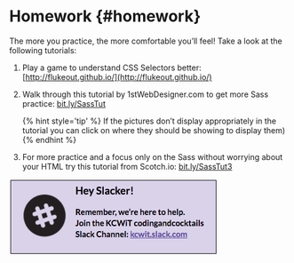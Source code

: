 # Homework {#homework}

The more you practice, the more comfortable you’ll feel!  Take a look at the following tutorials:

1. Play a game to understand CSS Selectors better: [http://flukeout.github.io/](http://flukeout.github.io/)

2.  Walk through this tutorial by 1stWebDesigner.com to get more Sass practice: [bit.ly/SassTut](http://bit.ly/SassTut)   

    {% hint style='tip' %}
    If the pictures don’t display appropriately in the tutorial you can click on where they should be showing to display them)
    {% endhint %}

2.  For more practice and a focus only on the Sass without worrying about your HTML try this tutorial from Scotch.io: [bit.ly/SassTut3](http://bit.ly/SassTut3)

[![](/images/slack.png)](http://kcwit.slack.com)